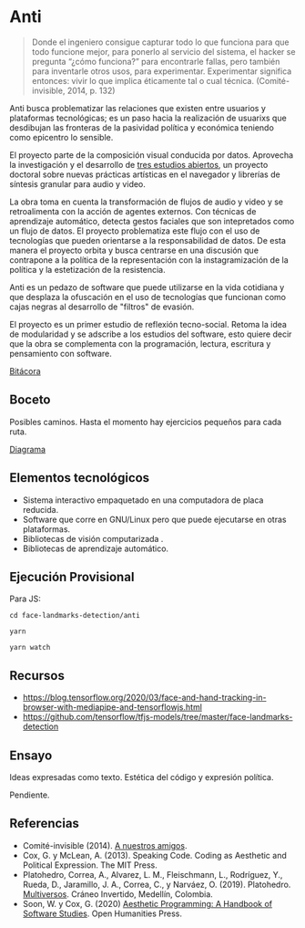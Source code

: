 # Anti

> Donde el ingeniero consigue capturar todo lo que funciona para que todo funcione mejor, para ponerlo al servicio del sistema, el hacker se pregunta “¿cómo funciona?” para encontrarle fallas, pero también para inventarle otros usos, para experimentar. Experimentar significa entonces: vivir lo que implica éticamente tal o cual técnica. (Comité-invisible, 2014, p. 132)

Anti busca problematizar las relaciones que existen entre usuarios y plataformas tecnológicas; es un paso hacia la realización de usuarixs que desdibujan las fronteras de la pasividad política y económica teniendo como epicentro lo sensible.

El proyecto parte de la composición visual conducida por datos. Aprovecha la investigación y el desarrollo de [tres estudios abiertos](https://github.com/EmilioOcelotl/tres-estudios-abiertos), un proyecto doctoral sobre nuevas prácticas artísticas en el navegador y librerías de síntesis granular para audio y video. 

La obra toma en cuenta la transformación de flujos de audio y video y se retroalimenta con la acción de agentes externos. Con técnicas de aprendizaje automático, detecta gestos faciales que son intepretados como un flujo de datos. El proyecto problematiza este flujo con el uso de tecnologías que pueden orientarse a la responsabilidad de datos. De esta manera el proyecto orbita y busca centrarse en una discusión que contrapone a la política de la representación con la instagramización de la política y la estetización de la resistencia. 

Anti es un pedazo de software que puede utilizarse en la vida cotidiana y que desplaza la ofuscación en el uso de tecnologías que funcionan como cajas negras al desarrollo de "filtros" de evasión.

El proyecto es un primer estudio de reflexión tecno-social. Retoma la idea de modularidad y se adscribe a los estudios del software, esto quiere decir que la obra se complementa con la programación, lectura, escritura y pensamiento con software. 

[Bitácora](https://github.com/EmilioOcelotl/anti/tree/main/bitacora) 

## Boceto

Posibles caminos. Hasta el momento hay ejercicios pequeños para cada ruta. 

[Diagrama](https://github.com/EmilioOcelotl/anti/tree/main/pdf/fonca.pdf) 

## Elementos tecnológicos

- Sistema interactivo empaquetado en una computadora de placa reducida.
- Software que corre en GNU/Linux pero que puede ejecutarse en otras plataformas.
- Bibliotecas de visión computarizada .
- Bibliotecas de aprendizaje automático. 

## Ejecución Provisional

Para JS: 

`cd face-landmarks-detection/anti`

`yarn`

`yarn watch` 

## Recursos

- https://blog.tensorflow.org/2020/03/face-and-hand-tracking-in-browser-with-mediapipe-and-tensorflowjs.html
- https://github.com/tensorflow/tfjs-models/tree/master/face-landmarks-detection

## Ensayo

Ideas expresadas como texto.
Estética del código y expresión política. 

Pendiente. 

## Referencias

- Comité-invisible (2014). [A nuestros amigos](http://mexico.indymedia.org/IMG/pdf/a_nuestros_amigos_-_comite_invisible.pdf).
- Cox, G. y McLean, A. (2013). Speaking Code. Coding as Aesthetic and Political Expression. The MIT Press.
- Platohedro, Correa, A., Alvarez, L. M., Fleischmann, L., Rodrı́guez, Y., Rueda, D., Jaramillo, J. A., Correa, C., y Narváez, O. (2019). Platohedro. [Multiversos](https://platohedro.org/multiversos/). Cráneo Invertido, Medellı́n, Colombia.
- Soon, W. y Cox, G. (2020) [Aesthetic Programming: A Handbook of Software Studies](http://openhumanitiespress.org/books/download/Soon-Cox_2020_Aesthetic-Programming.pdf). Open Humanities Press. 

